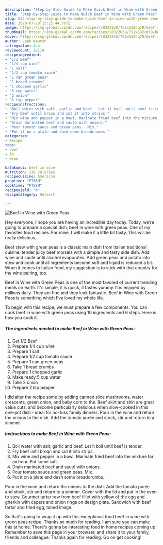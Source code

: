 ```yaml
---
description: "Step-by-Step Guide to Make Quick Beef in Wine with Green Peas"
title: "Step-by-Step Guide to Make Quick Beef in Wine with Green Peas"
slug: 534-step-by-step-guide-to-make-quick-beef-in-wine-with-green-peas
date: 2020-07-28T15:25:44.767Z
image: https://img-global.cpcdn.com/recipes/50322038/751x532cq70/beef-in-wine-with-green-peas-recipe-main-photo.jpg
thumbnail: https://img-global.cpcdn.com/recipes/50322038/751x532cq70/beef-in-wine-with-green-peas-recipe-main-photo.jpg
cover: https://img-global.cpcdn.com/recipes/50322038/751x532cq70/beef-in-wine-with-green-peas-recipe-main-photo.jpg
author: Leah Newton
ratingvalue: 4.4
reviewcount: 22119
recipeingredient:
- "1/2 Beef"
- "1/4 cup wine"
- "1 salt"
- "1/2 cup tomato sauce"
- "1 can green peas"
- "1 bread crumbs"
- "1 chopped garlic"
- "5 cup water"
- "2 onion"
- "2 tsp pepper"
recipeinstructions:
- "Boil water with salt, garlic and beef.  Let it boil until beef is tender."
- "Fry beef until broqn and cut it into strips."
- "Mix wine and pepper in a bowl. Marinate fried beef into the mixture for an hour.  Put some salt."
- "Drain marinated beef and sauté with onions."
- "Pour tomato sauce and green peas.  Mix."
- "Put it on a plate and dash some breadcrumbs."
categories:
- Recipe
tags:
- beef
- in
- wine

katakunci: beef in wine 
nutrition: 236 calories
recipecuisine: American
preptime: "PT36M"
cooktime: "PT58M"
recipeyield: "4"
recipecategory: Dessert

---
```



![Beef in Wine with Green Peas](https://img-global.cpcdn.com/recipes/50322038/751x532cq70/beef-in-wine-with-green-peas-recipe-main-photo.jpg)

Hey everyone, I hope you are having an incredible day today. Today, we're going to prepare a special dish, beef in wine with green peas. One of my favorites food recipes. For mine, I will make it a little bit tasty. This will be really delicious.

Beef stew with grean peas is a classic main dish from Italian traditional cuisine: tender juicy beef morsels with a simple and tasty side dish. Add wine and sauté until alcohol evaporates. Add green peas and potato into stew and cook until all ingredients become soft and liquid is reduced a bit. When it comes to Italian food, my suggestion is to stick with that country for the wine pairing, too.

Beef in Wine with Green Peas is one of the most favored of current trending meals on earth. It's simple, it is quick, it tastes yummy. It is enjoyed by millions daily. They are fine and they look fantastic. Beef in Wine with Green Peas is something which I've loved my whole life.


To begin with this recipe, we must prepare a few components. You can cook beef in wine with green peas using 10 ingredients and 6 steps. Here is how you cook it.

<!--inarticleads1-->

##### The ingredients needed to make Beef in Wine with Green Peas:

1. Get 1/2 Beef
1. Prepare 1/4 cup wine
1. Prepare 1 salt
1. Prepare 1/2 cup tomato sauce
1. Prepare 1 can green peas
1. Take 1 bread crumbs
1. Prepare 1 chopped garlic
1. Make ready 5 cup water
1. Take 2 onion
1. Prepare 2 tsp pepper


I did alter the recipe some by adding canned slice mushrooms, water crescents, green onion, and baby corn to the. Beef skirt and shin are great value cuts, and become particularly delicious when slow-cooked in this one-pot dish - ideal for no-fuss family dinners. Pour in the wine and return the onions to the dish. Add the tomato purée and stock, stir and return to a simmer. 

<!--inarticleads2-->

##### Instructions to make Beef in Wine with Green Peas:

1. Boil water with salt, garlic and beef.  Let it boil until beef is tender.
1. Fry beef until broqn and cut it into strips.
1. Mix wine and pepper in a bowl. Marinate fried beef into the mixture for an hour.  Put some salt.
1. Drain marinated beef and sauté with onions.
1. Pour tomato sauce and green peas.  Mix.
1. Put it on a plate and dash some breadcrumbs.


Pour in the wine and return the onions to the dish. Add the tomato purée and stock, stir and return to a simmer. Cover with the lid and put in the oven to stew. Gourmet tartar raw from beef fillet with yellow of the egg and gherkin with capers and onion rings on design plate. Sandwich with beef tartar and fried egg, toned image. 

So that's going to wrap it up with this exceptional food beef in wine with green peas recipe. Thanks so much for reading. I am sure you can make this at home. There's gonna be interesting food in home recipes coming up. Remember to save this page in your browser, and share it to your family, friends and colleague. Thanks again for reading. Go on get cooking!
